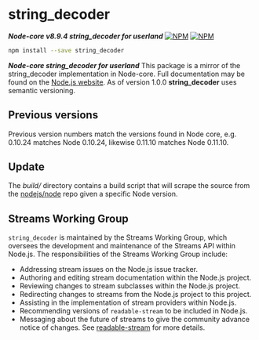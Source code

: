 # string_decoder
***Node-core v8.9.4 string_decoder for userland***
[![NPM](https://nodei.co/npm/string_decoder.png?downloads=true&downloadRank=true)](https://nodei.co/npm/string_decoder/)
[![NPM](https://nodei.co/npm-dl/string_decoder.png?&months=6&height=3)](https://nodei.co/npm/string_decoder/)
```bash
npm install --save string_decoder
```
***Node-core string_decoder for userland***
This package is a mirror of the string_decoder implementation in Node-core.
Full documentation may be found on the [Node.js website](https://nodejs.org/dist/v8.9.4/docs/api/).
As of version 1.0.0 **string_decoder** uses semantic versioning.
## Previous versions
Previous version numbers match the versions found in Node core, e.g. 0.10.24 matches Node 0.10.24, likewise 0.11.10 matches Node 0.11.10.
## Update
The *build/* directory contains a build script that will scrape the source from the [nodejs/node](https://github.com/nodejs/node) repo given a specific Node version.
## Streams Working Group
`string_decoder` is maintained by the Streams Working Group, which
oversees the development and maintenance of the Streams API within
Node.js. The responsibilities of the Streams Working Group include:
* Addressing stream issues on the Node.js issue tracker.
* Authoring and editing stream documentation within the Node.js project.
* Reviewing changes to stream subclasses within the Node.js project.
* Redirecting changes to streams from the Node.js project to this
  project.
* Assisting in the implementation of stream providers within Node.js.
* Recommending versions of `readable-stream` to be included in Node.js.
* Messaging about the future of streams to give the community advance
  notice of changes.
See [readable-stream](https://github.com/nodejs/readable-stream) for
more details.
